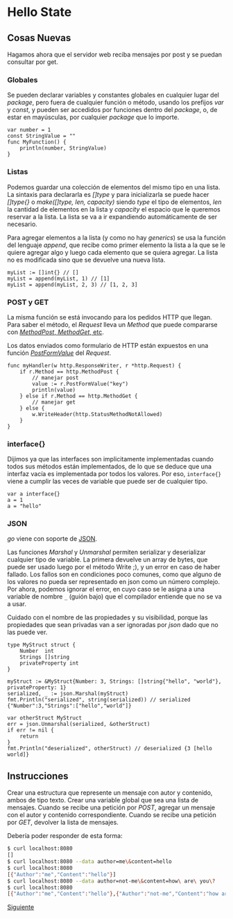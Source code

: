 # Hello State

## Cosas Nuevas

Hagamos ahora que el servidor web reciba mensajes por post y se puedan
consultar por get.

### Globales

Se pueden declarar variables y constantes globales en cualquier lugar
del _package_, pero fuera de cualquier función o método,  usando los prefijos
_var_ y _const_, y pueden ser accedidos por funciones dentro del _package_,
o, de estar en mayúsculas, por cualquier _package_ que lo importe.

```golang
var number = 1
const StringValue = ""
func MyFunction() {
	println(number, StringValue)
}
```

### Listas

Podemos guardar una colección de elementos del mismo tipo en una lista.
La sintaxis para declararla es _[]type_ y para inicializarla se puede
hacer _[]type{}_ o _make([]type, len, capacity)_ siendo _type_ el tipo de
elementos, _len_ la cantidad de elementos en la lista y _capacity_ el
espacio que le queremos reservar a la lista. La lista se va a ir
expandiendo automáticamente de ser necesario.

Para agregar elementos a la lista (y como no hay _generics_) se usa la
función del lenguaje _append_, que recibe como primer elemento la lista
a la que se le quiere agregar algo y luego cada elemento que se quiera
agregar. La lista no es modificada sino que se devuelve una nueva lista.

```golang
myList := []int{} // []
myList = append(myList, 1) // [1]
myList = append(myList, 2, 3) // [1, 2, 3]
```

### POST y GET

La misma función se está invocando para los pedidos HTTP que llegan.
Para saber el método, el _Request_ lleva un _Method_ que puede
compararse con
[_MethodPost_, _MethodGet_, etc](https://golang.org/pkg/net/http/#pkg-constants).

Los datos enviados como formulario de HTTP están expuestos en una
función
[_PostFormValue_](https://golang.org/pkg/net/http/#Request.PostFormValue)
del _Request_.

```golang
func myHandler(w http.ResponseWriter, r *http.Request) {
	if r.Method == http.MethodPost {
		// manejar post
		value := r.PostFormValue("key")
		println(value)
	} else if r.Method == http.MethodGet {
		// manejar get
	} else {
		w.WriteHeader(http.StatusMethodNotAllowed)
	}
}
```

### interface{}

Dijimos ya que las interfaces son implicitamente implementadas cuando
todos sus métodos están implementados, de lo que se deduce que una
interfaz vacía es implementada por todos los valores. Por eso,
`interface{}` viene a cumplir las veces de variable que puede ser de
cualquier tipo.

```golang
var a interface{}
a = 1
a = "hello"
```
### JSON

_go_ viene con soporte de [JSON](https://golang.org/pkg/encoding/json/).

Las funciones _Marshal_ y _Unmarshal_ permiten serializar y deserializar
cualquier tipo de variable. La primera devuelve un array de bytes,
que puede ser usado luego por el método Write ;), y un error en caso de
haber fallado. Los fallos son en condiciones poco comunes, como que alguno
de los valores no pueda ser representado en json como un número complejo.
Por ahora, podemos ignorar el error, en cuyo caso se le asigna a una variable
de nombre `_` (guión bajo) que el compilador entiende que no se va a usar.

Cuidado con el nombre de las propiedades y su visibilidad, porque las
propiedades que sean privadas van a ser ignoradas por _json_ dado que no las
puede ver.

```golang
type MyStruct struct {
	Number  int
	Strings []string
	privateProperty int
}

myStruct := &MyStruct{Number: 3, Strings: []string{"hello", "world"}, privateProperty: 1}
serialized, _ := json.Marshal(myStruct)
fmt.Println("serialized", string(serialized)) // serialized {"Number":3,"Strings":["hello","world"]}

var otherStruct MyStruct
err = json.Unmarshal(serialized, &otherStruct)
if err != nil {
	return
}
fmt.Println("deserialized", otherStruct) // deserialized {3 [hello world]}
```

## Instrucciones

Crear una estructura que represente un mensaje con autor y contenido, ambos de
tipo texto.
Crear una variable global que sea una lista de mensajes.
Cuando se recibe una petición por _POST_, agregar un mensaje con el
autor y contenido correspondiente.
Cuando se recibe una petición por _GET_, devolver la lista de mensajes.

Debería poder responder de esta forma:

```bash
$ curl localhost:8080
[]
$ curl localhost:8080 --data author=me\&content=hello
$ curl localhost:8080
[{"Author":"me","Content":"hello"}]
$ curl localhost:8080 --data author=not-me\&content=how\ are\ you\?
$ curl localhost:8080
[{"Author":"me","Content":"hello"},{"Author":"not-me","Content":"how are you?"}]
```

[Siguiente](../05_HelloConcurrency)
